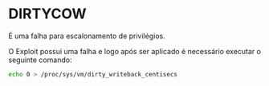# DIRTYCOW

É uma falha para escalonamento de privilégios.

O Exploit possui uma falha e logo após ser aplicado é necessário executar o seguinte comando:
```bash
echo 0 > /proc/sys/vm/dirty_writeback_centisecs
```
